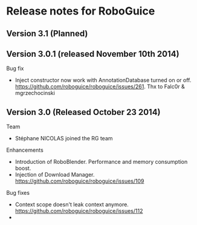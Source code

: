 Release notes for RoboGuice
===========================

Version 3.1 (Planned)
-----------

Version 3.0.1 (released November 10th 2014)
-----------

Bug fix 

* Inject constructor now work with AnnotationDatabase turned on or off. https://github.com/roboguice/roboguice/issues/261. Thx to Falc0r & mgrzechocinski 

Version 3.0 (Released October 23 2014)
-----------

Team 

* Stéphane NICOLAS joined the RG team

Enhancements

* Introduction of RoboBlender. Performance and memory consumption boost.
* Injection of Download Manager. https://github.com/roboguice/roboguice/issues/109

Bug fixes

* Context scope doesn't leak context anymore. https://github.com/roboguice/roboguice/issues/112
* 


